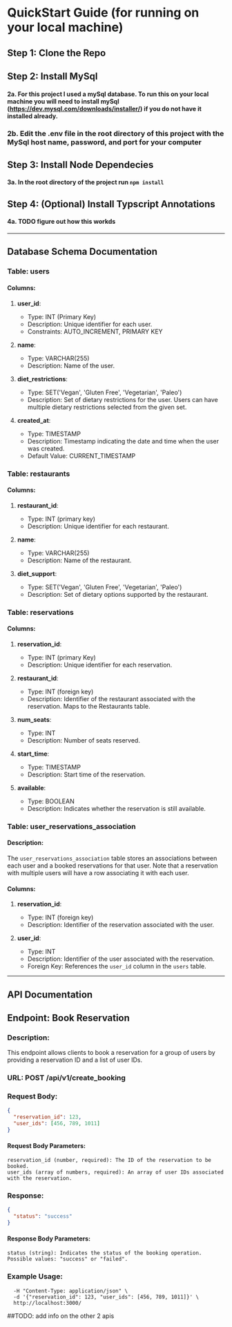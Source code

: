 # QuickStart Guide (for running on your local machine)

## Step 1: Clone the Repo

## Step 2: Install MySql

#### 2a. For this project I used a mySql database. To run this on your local machine you will need to install mySql (https://dev.mysql.com/downloads/installer/) if you do not have it installed already.
### 2b. Edit the .env file in the root directory of this project with the MySql host name, password, and port for your computer

## Step 3: Install Node Dependecies
#### 3a. In the root directory of the project run `npm install`

## Step 4: (Optional) Install Typscript Annotations
#### 4a. TODO figure out how this workds 


---


## Database Schema Documentation

### Table: users

#### Columns:
1. **user_id**:
   - Type: INT (Primary Key)
   - Description: Unique identifier for each user.
   - Constraints: AUTO_INCREMENT, PRIMARY KEY

2. **name**:
   - Type: VARCHAR(255)
   - Description: Name of the user.

3. **diet_restrictions**:
   - Type: SET('Vegan', 'Gluten Free', 'Vegetarian', 'Paleo')
   - Description: Set of dietary restrictions for the user. Users can have multiple dietary restrictions selected from the given set.

4. **created_at**:
   - Type: TIMESTAMP
   - Description: Timestamp indicating the date and time when the user was created.
   - Default Value: CURRENT_TIMESTAMP

### Table: restaurants

#### Columns:
1. **restaurant_id**:
   - Type: INT (primary key)
   - Description: Unique identifier for each restaurant.

2. **name**:
   - Type: VARCHAR(255)
   - Description: Name of the restaurant.

3. **diet_support**:
   - Type: SET('Vegan', 'Gluten Free', 'Vegetarian', 'Paleo')
   - Description: Set of dietary options supported by the restaurant.


### Table: reservations

#### Columns:
1. **reservation_id**:
   - Type: INT (primary Key)
   - Description: Unique identifier for each reservation.

2. **restaurant_id**:
   - Type: INT (foreign key)
   - Description: Identifier of the restaurant associated with the reservation. Maps to the Restaurants table.

3. **num_seats**:
   - Type: INT
   - Description: Number of seats reserved.

4. **start_time**:
   - Type: TIMESTAMP
   - Description: Start time of the reservation.

5. **available**:
   - Type: BOOLEAN
   - Description:  Indicates whether the reservation is still available.


### Table: user_reservations_association

#### Description:
The `user_reservations_association` table stores an associations between each user and a booked reservations for that user. Note that a reservation with multiple users will have a row associating it with each user.

#### Columns:
1. **reservation_id**:
   - Type: INT (foreign key)
   - Description: Identifier of the reservation associated with the user.

2. **user_id**:
   - Type: INT
   - Description: Identifier of the user associated with the reservation.
   - Foreign Key: References the `user_id` column in the `users` table.


---


## API Documentation

## Endpoint: Book Reservation

### Description:
This endpoint allows clients to book a reservation for a group of users by providing a reservation ID and a list of user IDs.

### URL: POST /api/v1/create_booking
### Request Body:
```json
{
  "reservation_id": 123,
  "user_ids": [456, 789, 1011]
}
```
#### Request Body Parameters:

    reservation_id (number, required): The ID of the reservation to be booked.
    user_ids (array of numbers, required): An array of user IDs associated with the reservation.


### Response:
```json
{
  "status": "success"
}
```

#### Response Body Parameters:

    status (string): Indicates the status of the booking operation. Possible values: "success" or "failed".

### Example Usage:
```curl -X POST \
  -H "Content-Type: application/json" \
  -d '{"reservation_id": 123, "user_ids": [456, 789, 1011]}' \
  http://localhost:3000/
```

##TODO: add info on the other 2 apis
